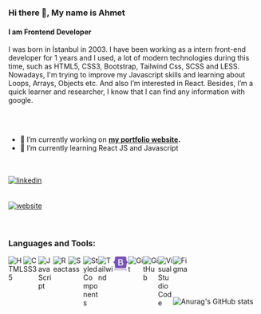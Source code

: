 ### Hi there 👋, My name is Ahmet
#### I am Frontend Developer
I was born in İstanbul in 2003. I have been working as a intern front-end developer for 1 years and I used, a lot of modern technologies during this time, such as HTML5, CSS3, Bootstrap, Tailwind Css, SCSS and LESS. Nowadays, I'm trying to improve my Javascript skills and learning about Loops, Arrays, Objects etc. And also I’m interested in React. Besides, I’m a quick learner and researcher, I know that I can find any information with google.

<br></br>

- 🔭 I’m currently working on **[my portfolio website](https://acekinci.github.io/My-Portfolio/).**
- 🌱 I’m currently learning React JS and Javascript 

<br></br>
[<img src='https://cdn.jsdelivr.net/npm/simple-icons@3.0.1/icons/linkedin.svg' alt='linkedin' height='40'>](https://www.linkedin.com/in/https://www.linkedin.com/in/ahmet-can-ekinci//)  
<br></br>
[<img src='https://cdn.jsdelivr.net/npm/simple-icons@3.0.1/icons/icloud.svg' alt='website' height='40'>](https://acekinci.github.io/My-Portfolio/)  
<br></br>

<h3 align="left">Languages and Tools:</h3>

<img align="left" alt="HTML5" width="30px" src="https://cdn.jsdelivr.net/gh/devicons/devicon/icons/html5/html5-original.svg"/>
<img align="left" alt="CSS3" width="30px" src="https://cdn.jsdelivr.net/gh/devicons/devicon/icons/css3/css3-original.svg" />
<img align="left" alt="JavaScript" width="30px" src="https://cdn.jsdelivr.net/gh/devicons/devicon/icons/javascript/javascript-original.svg" />
<img align="left" alt="React" width="30px" src="https://cdn.jsdelivr.net/gh/devicons/devicon/icons/react/react-original.svg" />
<img align="left" alt="Sass" width="30px" src="https://cdn.jsdelivr.net/gh/devicons/devicon/icons/sass/sass-original.svg" />
<img align="left" alt="Styled Components" width="30px" src="https://cdn.worldvectorlogo.com/logos/styled-components-1.svg" />
<img align="left" alt="Tailwind" width="30px" src="https://upload.wikimedia.org/wikipedia/commons/thumb/d/d5/Tailwind_CSS_Logo.svg/2048px-Tailwind_CSS_Logo.svg.png" />
<img align="left" alt="Bootstrap" width="30px" src="https://raw.githubusercontent.com/devicons/devicon/master/icons/bootstrap/bootstrap-plain-wordmark.svg" />
<img align="left" alt="Git" width="30px" src="https://cdn.jsdelivr.net/gh/devicons/devicon/icons/git/git-original.svg" />
<img align="left" alt="GitHub" width="30px" src="https://user-images.githubusercontent.com/3369400/139447912-e0f43f33-6d9f-45f8-be46-2df5bbc91289.png" />
<img align="left" alt="Visual Studio Code" width="30px" src="https://cdn.jsdelivr.net/gh/devicons/devicon/icons/vscode/vscode-original.svg" />
<img align="left" alt="Figma" width="30px" src="https://www.vectorlogo.zone/logos/figma/figma-icon.svg" />  
<br/><br/>
<br></br>


![Anurag's GitHub stats](https://github-readme-stats.vercel.app/api?username=acekinci&show_icons=true&theme=radical)
